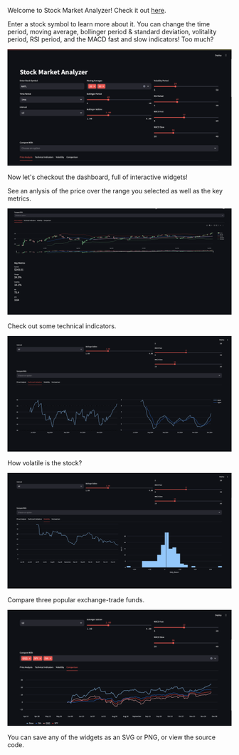 Welcome to Stock Market Analyzer! Check it out [here](https://interactive-stock-analysis.streamlit.app).

Enter a stock symbol to learn more about it. You can change the time period, moving average, bollinger period & standard deviation, volitality period, RSI period, and the MACD fast and slow indicators! Too much?

![landing](img/landing.png)

Now let's checkout the dashboard, full of interactive widgets!

See an anlysis of the price over the range you selected as well as the key metrics.

![price](img/price-analysis.png)

Check out some technical indicators.

![indicators](img/indicators.png)

How volatile is the stock?

![volatility](img/volatility.png)

Compare three popular exchange-trade funds.

![comparisons](img/comparisons.png)

You can save any of the widgets as an SVG or PNG, or view the source code.